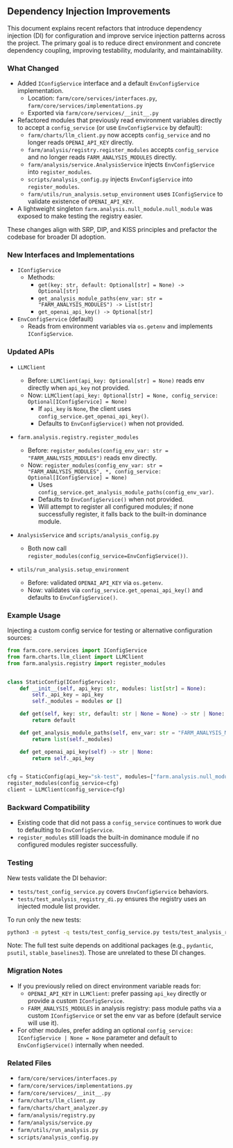 ## Dependency Injection Improvements

This document explains recent refactors that introduce dependency injection (DI) for configuration and improve service injection patterns across the project. The primary goal is to reduce direct environment and concrete dependency coupling, improving testability, modularity, and maintainability.

### What Changed

- Added `IConfigService` interface and a default `EnvConfigService` implementation.
  - Location: `farm/core/services/interfaces.py`, `farm/core/services/implementations.py`
  - Exported via `farm/core/services/__init__.py`
- Refactored modules that previously read environment variables directly to accept a `config_service` (or use `EnvConfigService` by default):
  - `farm/charts/llm_client.py` now accepts `config_service` and no longer reads `OPENAI_API_KEY` directly.
  - `farm/analysis/registry.register_modules` accepts `config_service` and no longer reads `FARM_ANALYSIS_MODULES` directly.
  - `farm/analysis/service.AnalysisService` injects `EnvConfigService` into `register_modules`.
  - `scripts/analysis_config.py` injects `EnvConfigService` into `register_modules`.
  - `farm/utils/run_analysis.setup_environment` uses `IConfigService` to validate existence of `OPENAI_API_KEY`.
- A lightweight singleton `farm.analysis.null_module.null_module` was exposed to make testing the registry easier.

These changes align with SRP, DIP, and KISS principles and prefactor the codebase for broader DI adoption.

### New Interfaces and Implementations

- `IConfigService`
  - Methods:
    - `get(key: str, default: Optional[str] = None) -> Optional[str]`
    - `get_analysis_module_paths(env_var: str = "FARM_ANALYSIS_MODULES") -> List[str]`
    - `get_openai_api_key() -> Optional[str]`
- `EnvConfigService` (default)
  - Reads from environment variables via `os.getenv` and implements `IConfigService`.

### Updated APIs

- `LLMClient`
  - Before: `LLMClient(api_key: Optional[str] = None)` reads env directly when `api_key` not provided.
  - Now: `LLMClient(api_key: Optional[str] = None, config_service: Optional[IConfigService] = None)`
    - If `api_key` is `None`, the client uses `config_service.get_openai_api_key()`.
    - Defaults to `EnvConfigService()` when not provided.

- `farm.analysis.registry.register_modules`
  - Before: `register_modules(config_env_var: str = "FARM_ANALYSIS_MODULES")` reads env directly.
  - Now: `register_modules(config_env_var: str = "FARM_ANALYSIS_MODULES", *, config_service: Optional[IConfigService] = None)`
    - Uses `config_service.get_analysis_module_paths(config_env_var)`.
    - Defaults to `EnvConfigService()` when not provided.
    - Will attempt to register all configured modules; if none successfully register, it falls back to the built-in dominance module.

- `AnalysisService` and `scripts/analysis_config.py`
  - Both now call `register_modules(config_service=EnvConfigService())`.

- `utils/run_analysis.setup_environment`
  - Before: validated `OPENAI_API_KEY` via `os.getenv`.
  - Now: validates via `config_service.get_openai_api_key()` and defaults to `EnvConfigService()`.

### Example Usage

Injecting a custom config service for testing or alternative configuration sources:

```python
from farm.core.services import IConfigService
from farm.charts.llm_client import LLMClient
from farm.analysis.registry import register_modules


class StaticConfig(IConfigService):
    def __init__(self, api_key: str, modules: list[str] = None):
        self._api_key = api_key
        self._modules = modules or []

    def get(self, key: str, default: str | None = None) -> str | None:
        return default

    def get_analysis_module_paths(self, env_var: str = "FARM_ANALYSIS_MODULES") -> list[str]:
        return list(self._modules)

    def get_openai_api_key(self) -> str | None:
        return self._api_key


cfg = StaticConfig(api_key="sk-test", modules=["farm.analysis.null_module.null_module"])
register_modules(config_service=cfg)
client = LLMClient(config_service=cfg)
```

### Backward Compatibility

- Existing code that did not pass a `config_service` continues to work due to defaulting to `EnvConfigService`.
- `register_modules` still loads the built-in dominance module if no configured modules register successfully.

### Testing

New tests validate the DI behavior:
- `tests/test_config_service.py` covers `EnvConfigService` behaviors.
- `tests/test_analysis_registry_di.py` ensures the registry uses an injected module list provider.

To run only the new tests:

```bash
python3 -m pytest -q tests/test_config_service.py tests/test_analysis_registry_di.py
```

Note: The full test suite depends on additional packages (e.g., `pydantic`, `psutil`, `stable_baselines3`). Those are unrelated to these DI changes.

### Migration Notes

- If you previously relied on direct environment variable reads for:
  - `OPENAI_API_KEY` in `LLMClient`: prefer passing `api_key` directly or provide a custom `IConfigService`.
  - `FARM_ANALYSIS_MODULES` in analysis registry: pass module paths via a custom `IConfigService` or set the env var as before (default service will use it).
- For other modules, prefer adding an optional `config_service: IConfigService | None = None` parameter and default to `EnvConfigService()` internally when needed.

### Related Files

- `farm/core/services/interfaces.py`
- `farm/core/services/implementations.py`
- `farm/core/services/__init__.py`
- `farm/charts/llm_client.py`
- `farm/charts/chart_analyzer.py`
- `farm/analysis/registry.py`
- `farm/analysis/service.py`
- `farm/utils/run_analysis.py`
- `scripts/analysis_config.py`

